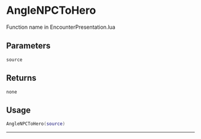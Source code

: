 # AngleNPCToHero
Function name in EncounterPresentation.lua
## Parameters
`source`
## Returns
`none`
## Usage
```lua
AngleNPCToHero(source)
```
---
